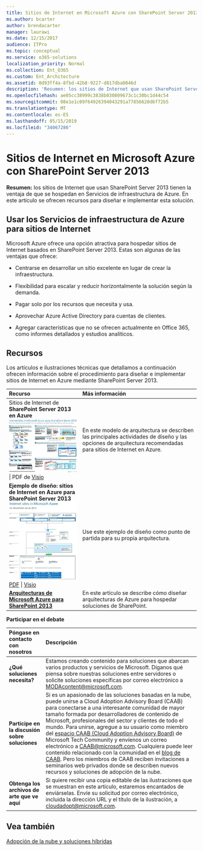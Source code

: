 ```yaml
---
title: Sitios de Internet en Microsoft Azure con SharePoint Server 2013
ms.author: bcarter
author: brendacarter
manager: laurawi
ms.date: 12/15/2017
audience: ITPro
ms.topic: conceptual
ms.service: o365-solutions
localization_priority: Normal
ms.collection: Ent_O365
ms.custom: Ent_Architecture
ms.assetid: 0d93ff4a-8fbd-42b8-9227-d817dba0046d
description: 'Resumen: los sitios de Internet que usan SharePoint Server 2013 tienen la ventaja de que se hospedan en Servicios de infraestructura de Azure. En este artículo se ofrecen recursos para diseñar e implementar esta solución.'
ms.openlocfilehash: ae05cc38999c3838b030809673c1c30bc1d44c54
ms.sourcegitcommit: 08e1e1c09f64926394043291a77856620d6f72b5
ms.translationtype: MT
ms.contentlocale: es-ES
ms.lasthandoff: 05/15/2019
ms.locfileid: "34067286"
---
```

# <a name="internet-sites-in-microsoft-azure-using-sharepoint-server-2013"></a>Sitios de Internet en Microsoft Azure con SharePoint Server 2013

 **Resumen:** los sitios de Internet que usan SharePoint Server 2013 tienen la ventaja de que se hospedan en Servicios de infraestructura de Azure. En este artículo se ofrecen recursos para diseñar e implementar esta solución.
  
## <a name="using-azure-infrastructure-services-for-internet-sites"></a>Usar los Servicios de infraestructura de Azure para sitios de Internet

Microsoft Azure ofrece una opción atractiva para hospedar sitios de Internet basados en SharePoint Server 2013. Estas son algunas de las ventajas que ofrece:
  
- Centrarse en desarrollar un sitio excelente en lugar de crear la infraestructura.
    
- Flexibilidad para escalar y reducir horizontalmente la solución según la demanda.
    
- Pagar solo por los recursos que necesita y usa.
    
- Aprovechar Azure Active Directory para cuentas de clientes.
    
- Agregar características que no se ofrecen actualmente en Office 365, como informes detallados y estudios analíticos.
    
## <a name="resources"></a>Recursos

Los artículos e ilustraciones técnicas que detallamos a continuación ofrecen información sobre el procedimiento para diseñar e implementar sitios de Internet en Azure mediante SharePoint Server 2013.
  
|**Recurso**|**Más información**|
|:-----|:-----|
|Sitios de Internet de **SharePoint Server 2013 en Azure** <br/> [![Imagen de sitios de Internet en Azure usando SharePoint](media/MS-AZ-SPInternetSites.jpg)          ](https://go.microsoft.com/fwlink/p/?LinkId=392552) <br/> [](https://go.microsoft.com/fwlink/p/?LinkId=392552)\| PDF [           ](https://go.microsoft.com/fwlink/p/?LinkId=392551)de [Visio](https://go.microsoft.com/fwlink/p/?LinkId=392551)   <br/> |En este modelo de arquitectura se describen las principales actividades de diseño y las opciones de arquitectura recomendadas para sitios de Internet en Azure.  <br/> |
|**Ejemplo de diseño: sitios de Internet en Azure para SharePoint Server 2013** <br/> [![Imagen de la muestra de diseño: sitios de Internet en Microsoft Azure para SharePoint 2013](media/MS-AZ-InternetSitesDesignSample.jpg)          ](https://go.microsoft.com/fwlink/p/?LinkId=392549) <br/> [PDF](https://go.microsoft.com/fwlink/p/?LinkId=392549)  \| [Visio](https://go.microsoft.com/fwlink/p/?LinkId=392548) <br/> |Use este ejemplo de diseño como punto de partida para su propia arquitectura.  <br/> |
|**[Arquitecturas de Microsoft Azure para SharePoint 2013](microsoft-azure-architectures-for-sharepoint-2013.md)** <br/> |En este artículo se describe cómo diseñar arquitecturas de Azure para hospedar soluciones de SharePoint.  <br/> |

   
**Participar en el debate**

|**Póngase en contacto con nosotros**|**Descripción**|
|:-----|:-----|
|**¿Qué soluciones necesita?** <br/> |Estamos creando contenido para soluciones que abarcan varios productos y servicios de Microsoft. Díganos qué piensa sobre nuestras soluciones entre servidores o solicite soluciones específicas por correo electrónico a [MODAcontent@microsoft.com](mailto:cloudadopt@microsoft.com?Subject=[Cloud%20Adoption%20Content%20Feedback]:%20).<br/> |
|**Participe en la discusión sobre soluciones** <br/> |Si es un apasionado de las soluciones basadas en la nube, puede unirse a Cloud Adoption Advisory Board (CAAB) para conectarse a una interesante comunidad de mayor tamaño formada por desarrolladores de contenido de Microsoft, profesionales del sector y clientes de todo el mundo. Para unirse, agregue a su usuario como miembro del [espacio CAAB (Cloud Adoption Advisory Board)](https://aka.ms/caab) de Microsoft Tech Community y envíenos un correo electrónico a [CAAB@microsoft.com](mailto:caab@microsoft.com?Subject=I%20just%20joined%20the%20Cloud%20Adoption%20Advisory%20Board!). Cualquiera puede leer contenido relacionado con la comunidad en el [blog de CAAB](https://blogs.technet.com/b/solutions_advisory_board/). Pero los miembros de CAAB reciben invitaciones a seminarios web privados donde se describen nuevos recursos y soluciones de adopción de la nube.  <br/> |
|**Obtenga los archivos de arte que ve aquí** <br/> |Si quiere recibir una copia editable de las ilustraciones que se muestran en este artículo, estaremos encantados de enviárselas. Envíe su solicitud por correo electrónico, incluida la dirección URL y el título de la ilustración, a [cloudadopt@microsoft.com](mailto:cloudadopt@microsoft.com?subject=[Art%20Request]:%20).  <br/> |
   
## <a name="see-also"></a>Vea también

[Adopción de la nube y soluciones híbridas](cloud-adoption-and-hybrid-solutions.md)



